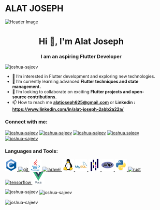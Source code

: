 # ALAT JOSEPH 
![Header Image](Header.png)
<h1 align="center">Hi 👋, I'm Alat Joseph</h1>
<h3 align="center">I am an aspiring Flutter Developer</h3>

<p align="left"> <img src="https://komarev.com/ghpvc/?username=joshua-sajeev&label=Profile%20views&color=0e75b6&style=flat" alt="joshua-sajeev" /> </p>

- 🔭 I’m interested in Flutter development and exploring new technologies.  
- 🌱 I’m currently learning advanced **Flutter techniques and state management.**
- 🤝 I’m looking to collaborate on exciting **Flutter projects and open-source contributions.** 
- 📫 How to reach me **alatjoseph625@gmail.com** or **Linkedin : https://www.linkedin.com/in/alat-joseph-2abb2a22a/**

<h3 align="left">Connect with me:</h3>
<p align="left">
<a href="https://dev.to/joshua-sajeev" target="blank"><img align="center" src="https://raw.githubusercontent.com/rahuldkjain/github-profile-readme-generator/master/src/images/icons/Social/devto.svg" alt="joshua-sajeev" height="30" width="40" /></a>
<a href="https://linkedin.com/in/joshua-sajeev" target="blank"><img align="center" src="https://raw.githubusercontent.com/rahuldkjain/github-profile-readme-generator/master/src/images/icons/Social/linked-in-alt.svg" alt="joshua-sajeev" height="30" width="40" /></a>
<a href="https://kaggle.com/joshuasajeev" target="blank"><img align="center" src="https://raw.githubusercontent.com/rahuldkjain/github-profile-readme-generator/master/src/images/icons/Social/kaggle.svg" alt="joshua-sajeev" height="30" width="40" /></a>
<a href="https://instagram.com/joshua.sajeev" target="blank"><img align="center" src="https://raw.githubusercontent.com/rahuldkjain/github-profile-readme-generator/master/src/images/icons/Social/instagram.svg" alt="joshua.sajeev" height="30" width="40" /></a>
<a href="https://www.leetcode.com/joshua-sajeev" target="blank"><img align="center" src="https://raw.githubusercontent.com/rahuldkjain/github-profile-readme-generator/master/src/images/icons/Social/leet-code.svg" alt="joshua-sajeev" height="30" width="40" /></a>
</p>

<h3 align="left">Languages and Tools:</h3>
<p align="left">
<a href="https://www.cprogramming.com/" target="_blank" rel="noreferrer">
<img src="https://raw.githubusercontent.com/devicons/devicon/master/icons/c/c-original.svg" alt="c" width="40" height="40"/> </a> 
<a href="https://git-scm.com/" target="_blank" rel="noreferrer"> 
<img src="https://www.vectorlogo.zone/logos/git-scm/git-scm-icon.svg" alt="git" width="40" height="40"/> </a> 
<a href="https://www.java.com" target="_blank" rel="noreferrer"> 
<img src="https://raw.githubusercontent.com/devicons/devicon/master/icons/java/java-original.svg" alt="java" width="40" height="40"/> </a> 
<a href="https://laravel.com/" target="_blank" rel="noreferrer"> 
<img src="https://upload.wikimedia.org/wikipedia/commons/thumb/9/9a/Laravel.svg/115px-Laravel.svg.png?20190820171151" alt="laravel" width="40" height="40"/> </a> 
<a href="https://www.linux.org/" target="_blank" rel="noreferrer"> 
<img src="https://raw.githubusercontent.com/devicons/devicon/master/icons/linux/linux-original.svg" alt="linux" width="40" height="40"/> </a> 
<a href="https://www.mysql.com/" target="_blank" rel="noreferrer"> 
<img src="https://raw.githubusercontent.com/devicons/devicon/master/icons/mysql/mysql-original-wordmark.svg" alt="mysql" width="40" height="40"/> </a> 
<a href="https://pandas.pydata.org/" target="_blank" rel="noreferrer"> 
<img src="https://raw.githubusercontent.com/devicons/devicon/2ae2a900d2f041da66e950e4d48052658d850630/icons/pandas/pandas-original.svg" alt="pandas" width="40" height="40"/> </a> 
<a href="https://www.php.net" target="_blank" rel="noreferrer"> 
<img src="https://raw.githubusercontent.com/devicons/devicon/master/icons/php/php-original.svg" alt="php" width="40" height="40"/> </a> 
<a href="https://www.python.org" target="_blank" rel="noreferrer"> 
<img src="https://raw.githubusercontent.com/devicons/devicon/master/icons/python/python-original.svg" alt="python" width="40" height="40"/> </a> 
<a href="https://www.rust-lang.org" target="_blank" rel="noreferrer"> 
<img src="https://upload.wikimedia.org/wikipedia/commons/thumb/d/d5/Rust_programming_language_black_logo.svg/120px-Rust_programming_language_black_logo.svg.png" alt="rust" width="40" height="40"/> </a> 
<a href="https://www.tensorflow.org" target="_blank" rel="noreferrer"> 
<img src="https://www.vectorlogo.zone/logos/tensorflow/tensorflow-icon.svg" alt="tensorflow" width="40" height="40"/> </a>
<a href="https://vuejs.org/" target="_blank" rel="noreferrer"> <img src="https://raw.githubusercontent.com/devicons/devicon/master/icons/vuejs/vuejs-original-wordmark.svg" alt="vuejs" width="40" height="40"/> </a>
</p>

<p><img align="left" src="https://github-readme-stats.vercel.app/api/top-langs?username=joshua-sajeev&show_icons=true&locale=en&layout=compact&theme=dark" alt="joshua-sajeev" /></p>

<p>&nbsp;<img align="center" src="https://github-readme-stats.vercel.app/api?username=joshua-sajeev&show_icons=true&locale=en&theme=dark" alt="joshua-sajeev" /></p>

<p><img align="center" src="https://github-readme-streak-stats.herokuapp.com/?user=joshua-sajeev&theme=dark" alt="joshua-sajeev" /></p>
